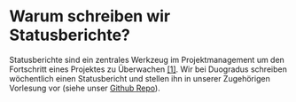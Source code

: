 # Warum schreiben wir Statusberichte?

Statusberichte sind ein zentrales Werkzeug im Projektmanagement um den Fortschritt eines Projektes zu Überwachen [[1]](https://lehreladen.rub.de/lehrformate-methoden/projektorientierte-lehre/3-auswahl-an-grundlegenden-methoden-instrumenten/statusberichte/). Wir bei Duogradus schreiben wöchentlich einen Statusbericht und stellen ihn in unserer Zugehörigen Vorlesung vor (siehe unser [Github Repo](https://github.com/SE-TINF22B2/G5-DuoGradus)).
